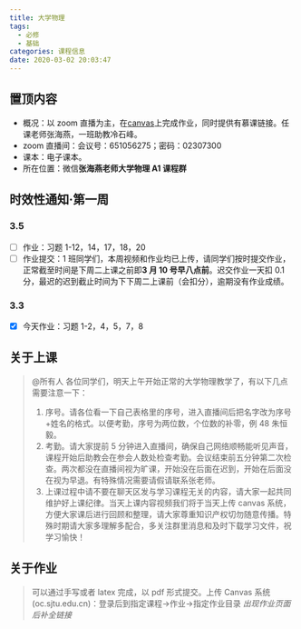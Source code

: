 ```yaml
---
title: 大学物理
tags:
  - 必修
  - 基础
categories: 课程信息
date: 2020-03-02 20:03:47
---
```


## 置顶内容

- 概况：以 zoom 直播为主，在[canvas](https://oc.sjtu.edu.cn/courses/18339)上完成作业，同时提供有慕课链接。任课老师张海燕，一班助教冷石峰。
- zoom 直播间：会议号：651056275；密码：02307300
- 课本：电子课本。
- 所在位置：微信**张海燕老师大学物理 A1 课程群**

## 时效性通知·第一周

### 3.5

- [ ] 作业：习题 1-12，14，17，18，20
- [ ] 作业提交：1 班同学们，本周视频和作业均已上传，请同学们按时提交作业，正常截至时间是下周二上课之前即**3 月 10 号早八点前**。迟交作业一天扣 0.1 分，最迟的迟到截止时间为下下周二上课前（会扣分），逾期没有作业成绩。

<!--more-->

### 3.3

- [x] 今天作业：习题 1-2，4，5，7，8

## 关于上课

> @所有人
> 各位同学们，明天上午开始正常的大学物理教学了，有以下几点需要注意一下：
>
> 1. 序号。请各位看一下自己表格里的序号，进入直播间后把名字改为序号+姓名的格式。以便考勤，序号为两位数，个位数的补零，例 48 朱恒毅。
> 2. 考勤。请大家提前 5 分钟进入直播间，确保自己网络顺畅能听见声音，课程开始后助教会在参会人数处检查考勤。会议结束前五分钟第二次检查。两次都没在直播间视为旷课，开始没在后面在迟到，开始在后面没在视为早退。有特殊情况需要请假请联系张老师。
> 3. 上课过程中请不要在聊天区发与学习课程无关的内容，请大家一起共同维护好上课纪律。当天上课内容视频我们将于当天上传 canvas 系统，方便大家课后进行回顾和整理，请大家尊重知识产权切勿随意传播。特殊时期请大家多理解多配合，多关注群里消息和及时下载学习文件，祝学习愉快！

## 关于作业

> 可以通过手写或者 latex 完成，以 pdf 形式提交。上传 Canvas 系统(oc.sjtu.edu.cn)：登录后到指定课程->作业->指定作业目录
> _出现作业页面后补全链接_
